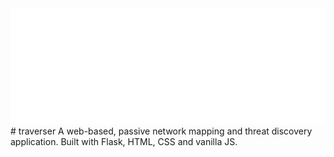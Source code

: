 <img src="traverser-logo.png">
# traverser
A web-based, passive network mapping and threat discovery application. Built with Flask, HTML, CSS and vanilla JS.
